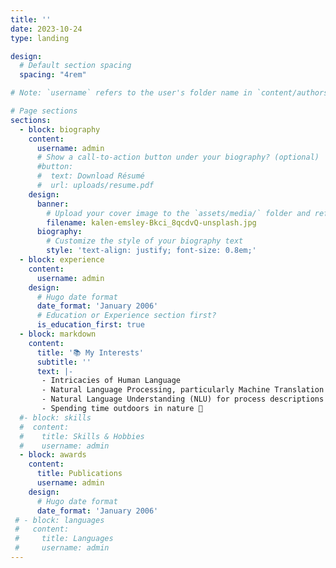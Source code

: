 ```yaml
---
title: ''
date: 2023-10-24
type: landing

design:
  # Default section spacing
  spacing: "4rem"

# Note: `username` refers to the user's folder name in `content/authors/`

# Page sections
sections:
  - block: biography
    content:
      username: admin
      # Show a call-to-action button under your biography? (optional)
      #button:
      #  text: Download Résumé
      #  url: uploads/resume.pdf
    design:
      banner:
        # Upload your cover image to the `assets/media/` folder and reference it here
        filename: kalen-emsley-Bkci_8qcdvQ-unsplash.jpg
      biography:
        # Customize the style of your biography text
        style: 'text-align: justify; font-size: 0.8em;'
  - block: experience
    content:
      username: admin
    design:
      # Hugo date format
      date_format: 'January 2006'
      # Education or Experience section first?
      is_education_first: true
  - block: markdown
    content:
      title: '📚 My Interests'
      subtitle: ''
      text: |-
       - Intricacies of Human Language
       - Natural Language Processing, particularly Machine Translation (MT), and ongoing exploration of low-resource MT
       - Natural Language Understanding (NLU) for process descriptions
       - Spending time outdoors in nature 🍃
  #- block: skills
  #  content:
  #    title: Skills & Hobbies
  #    username: admin
  - block: awards
    content:
      title: Publications
      username: admin
    design:
      # Hugo date format
      date_format: 'January 2006'
 # - block: languages
 #   content:
 #     title: Languages
 #     username: admin
---
```

